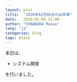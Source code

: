 ```yaml
---
layout: post
title:  "2016年02月06日の出来事"
date:   2016-02-06 22:00
author: "FUNABARA Masao"
lang: "ja"
categories: blog
tags: diary
---
```


本日は、

* システム開発

を行いました。
